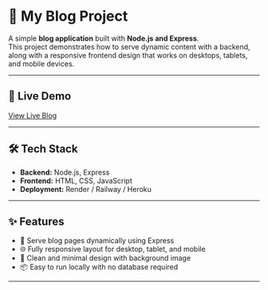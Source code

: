 # 📝 My Blog Project

A simple **blog application** built with **Node.js and Express**.  
This project demonstrates how to serve dynamic content with a backend, along with a responsive frontend design that works on desktops, tablets, and mobile devices.

---

## 🚀 Live Demo
[View Live Blog](https://blog-project-2zls.onrender.com)  

---
## 🛠️ Tech Stack
- **Backend:** Node.js, Express
- **Frontend:** HTML, CSS, JavaScript
- **Deployment:** Render / Railway / Heroku

---

## ✨ Features
- 📰 Serve blog pages dynamically using Express
- 🌐 Fully responsive layout for desktop, tablet, and mobile
- 🎨 Clean and minimal design with background image
- 📦 Easy to run locally with no database required

---
